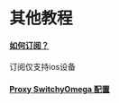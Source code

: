 # 其他教程

#### [如何订阅？](/help/Subscribe)

订阅仅支持ios设备


#### [Proxy SwitchyOmega 配置](/help/SwitchyOmega)
